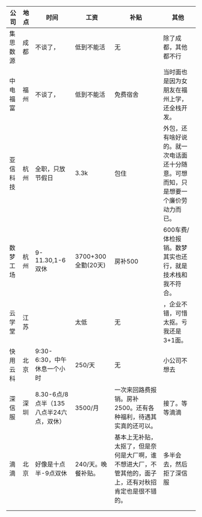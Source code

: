 | 公司     | 地点 | 时间                                    | 工资               | 补贴                                                         | 其他                                                         |
| -------- | ---- | --------------------------------------- | ------------------ | ------------------------------------------------------------ | ------------------------------------------------------------ |
| 集思数源 | 成都 | 不谈了，                                | 低到不能活         | 无                                                           | 除了成都，其他都不行                                         |
| 中电福富 | 福州 | 不谈了，                                | 低到不能活         | 免费宿舍                                                     | 当时面也是因为女朋友在福州上学，还全栈开发。                 |
| 亚信科技 | 杭州 | 全职，只放节假日                        | 3.3k               | 包住                                                         | 外包，还有啥好说的。就一次电话面还十分随意。可想而知，只是想要一个廉价劳动力而已。 |
| 数梦工场 | 杭州 | 9-11.30,1-6 双休                        | 3700+300全勤(20天) | 房补500                                                      | 600车费/体检报销。数梦其实也还行，就是技术栈和我不符合。     |
| 云学堂   | 江苏 |                                         | 太低               | 无                                                           | ，企业不错，可惜太抠。亏我还是3+1面。                        |
| 快用云科 | 北京 | 9:30-6:30，中午休息一个小时             | 250/天             | 无                                                           | 小公司不想去                                                 |
| 深信服   | 深圳 | 8.30-6点/8点半（135八点半24六点，双休） | 3500/月            | 一次来回路费报销。房补2500。还有各种福利，待遇其实真的还可以。 | 接了。等等滴滴                                               |
| 滴滴     | 北京 | 好像是十点半-9点双休                    | 240/天。晚餐补贴。 | 基本上无补贴，太抠了，但是奈何是大厂啊，谁不想进大厂，不管其他的，面子上，还有对秋招肯定也是很不错的。 | 多半会去，然后拒了深信服                                     |
|          |      |                                         |                    |                                                              |                                                              |
|          |      |                                         |                    |                                                              |                                                              |


